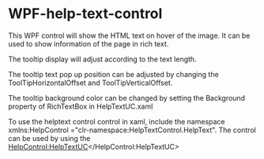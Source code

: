 # WPF-help-text-control
This WPF control will show the HTML text on hover of the image. It can be used to show information of the page in rich text.

The tooltip display will adjust according to the text length.

The tooltip text pop up position can be adjusted by changing the ToolTipHorizontalOffset and ToolTipVerticalOffset.

The tooltip background color can be changed by setting the Background property of RichTextBox in HelpTextUC.xaml

To use the helptext control control in xaml, include the namespace xmlns:HelpControl ="clr-namespace:HelpTextControl.HelpText". 
The control can be used by using the <HelpControl:HelpTextUC></HelpControl:HelpTextUC>
